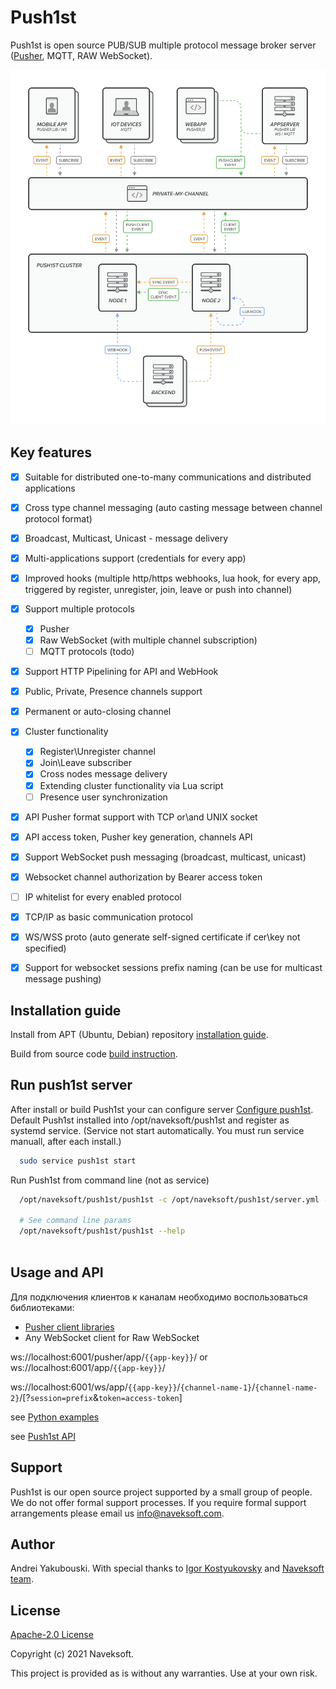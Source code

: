 # Push1st
Push1st is open source PUB/SUB multiple protocol message broker server ([Pusher](https://pusher.com/), MQTT, RAW WebSocket). 

<p align="center">
<img src="readme/push1st-service.png"/>
</p>

## Key features
 - [x] Suitable for distributed one-to-many communications and distributed applications
 - [x] Cross type channel messaging (auto casting message between channel protocol format)
 - [x] Broadcast, Multicast, Unicast - message delivery 
 - [x] Multi-applications support (credentials for every app)
 - [x] Improved hooks  (multiple http/https webhooks, lua hook, for every app, triggered by register, unregister, join, leave or push into channel)
 - [x] Support multiple protocols 
   - [x] Pusher
   - [x] Raw WebSocket (with multiple channel subscription)
   - [ ] MQTT protocols (todo)
 - [x] Support HTTP Pipelining for API and WebHook
 - [x] Public, Private, Presence channels support
 - [x] Permanent or auto-closing channel 
 - [x] Cluster functionality
   - [x] Register\Unregister channel
   - [x] Join\Leave subscriber
   - [x] Cross nodes message delivery
   - [x] Extending cluster functionality via Lua script
   - [ ] Presence user synchronization
 - [x] API Pusher format support with TCP or\and UNIX socket
 - [x] API access token, Pusher key generation, channels API
 - [x] Support WebSocket push messaging (broadcast, multicast, unicast)
 - [x] Websocket channel authorization by Bearer access token
 - [ ] IP whitelist for every enabled protocol
 - [x] TCP/IP as basic communication protocol
 - [x] WS/WSS proto (auto generate self-signed certificate if cer\key not specified)
 - [x] Support for websocket sessions prefix naming (can be use for multicast message pushing)


## Installation guide

Install from APT (Ubuntu, Debian) repository [installation guide](/readme/installation.md).

Build from source code [build instruction](/readme/build.md).

## Run push1st server

After install or build Push1st your can configure server [Configure push1st](/readme/configure.md). Default Push1st installed into /opt/naveksoft/push1st and register as systemd service. (Service not start automatically. You must run service manuall, after each install.)


```bash
  sudo service push1st start
```
 
 Run Push1st from command line (not as service)

```bash
  /opt/naveksoft/push1st/push1st -c /opt/naveksoft/push1st/server.yml -V4
  
  # See command line params
  /opt/naveksoft/push1st/push1st --help
  
```

## Usage and API 

Для подключения клиентов к каналам необходимо воспользоваться библиотеками:
- [Pusher client libraries](https://pusher.com/docs/channels/channels_libraries/libraries/)
- Any WebSocket client for Raw WebSocket

ws://localhost:6001/pusher/app/`{{app-key}}`/ or ws://localhost:6001/app/`{{app-key}}`/ 

ws://localhost:6001/ws/app/`{{app-key}}`/`{channel-name-1}`/`{channel-name-2}`/[?`session=prefix`&`token=access-token`]

see [Python examples](/readme/example.md)

see [Push1st API](/readme/api.md)

## Support
 Push1st is our open source project supported by a small group of people. We do not offer formal support processes. If you require formal support arrangements please email us [info@naveksoft.com](mailto:info@naveksoft.com?subject=Push1ST,GITHUB).

## Author 
 Andrei Yakubouski. 
 With special thanks to [Igor Kostyukovsky](https://github.com/kasparrov) and [Naveksoft team](https://naveksoft.com/?utm_source=github&utm_medium=social&utm_campaign=push1st).
 
## License
 [Apache-2.0 License](/LICENSE)

Copyright (c) 2021 Naveksoft.

This project is provided as is without any warranties. Use at your own risk.
